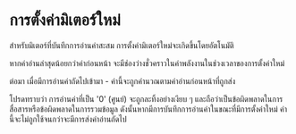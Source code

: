 # การตั้งค่ามิเตอร์ใหม่

สำหรับมิเตอร์ที่บันทึกการอ่านค่าสะสม การตั้งค่ามิเตอร์ใหม่จะเกิดขึ้นโดยอัตโนมัติ

หากค่าอ่านล่าสุดน้อยกว่าค่าก่อนหน้า จะมีช่องว่างชั่วคราวในค่าพลังงานในช่วงเวลาของการตั้งค่าใหม่

ต่อมา เมื่อมีการอ่านค่าถัดไปเข้ามา - ค่านี้จะถูกคำนวณตามค่าอ่านก่อนหน้าที่ถูกส่ง



โปรดทราบว่า การอ่านค่าที่เป็น '0' (ศูนย์) จะถูกละทิ้งอย่างเงียบ ๆ และถือว่าเป็นข้อผิดพลาดในการสื่อสารหรือข้อผิดพลาดในการรวมข้อมูล ดังนั้นหากมีการบันทึกการอ่านค่าในขณะที่มีการตั้งค่าใหม่ ค่านี้จะไม่ถูกใช้จนกว่าจะมีการส่งค่าอ่านถัดไป